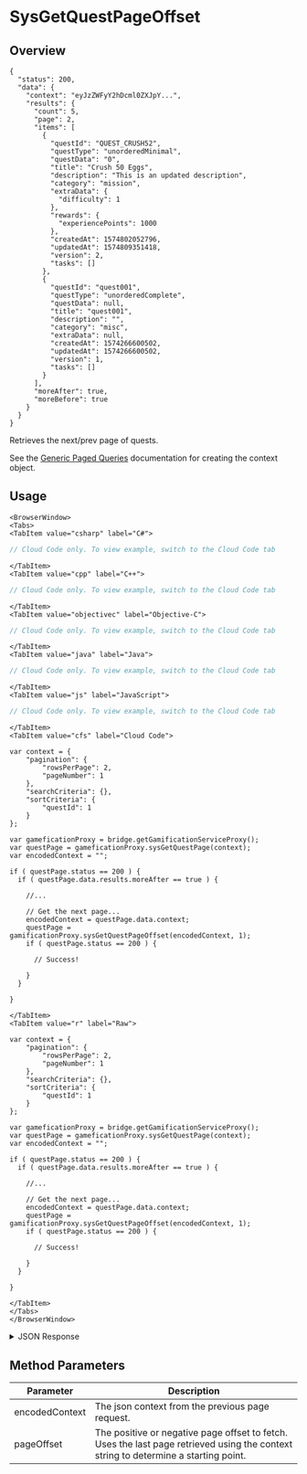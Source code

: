 # SysGetQuestPageOffset
## Overview
```json-doc
{
  "status": 200,
  "data": {
    "context": "eyJzZWFyY2hDcml0ZXJpY...",
    "results": {
      "count": 5,
      "page": 2,
      "items": [
        {
          "questId": "QUEST_CRUSH52",
          "questType": "unorderedMinimal",
          "questData": "0",
          "title": "Crush 50 Eggs",
          "description": "This is an updated description",
          "category": "mission",
          "extraData": {
            "difficulty": 1
          },
          "rewards": {
            "experiencePoints": 1000
          },
          "createdAt": 1574802052796,
          "updatedAt": 1574809351418,
          "version": 2,
          "tasks": []
        },
        {
          "questId": "quest001",
          "questType": "unorderedComplete",
          "questData": null,
          "title": "quest001",
          "description": "",
          "category": "misc",
          "extraData": null,
          "createdAt": 1574266600502,
          "updatedAt": 1574266600502,
          "version": 1,
          "tasks": []
        }
      ],
      "moreAfter": true,
      "moreBefore": true
    }
  }
}
```



Retrieves the next/prev page of quests. 

See the [Generic Paged Queries](/api/appendix/genericpagedqueries) documentation for creating the context object.

<PartialServop service_name="gamification" operation_name="SYS_GET_QUEST_PAGE_OFFSET" />

## Usage

```mdx-code-block
<BrowserWindow>
<Tabs>
<TabItem value="csharp" label="C#">
```

```csharp
// Cloud Code only. To view example, switch to the Cloud Code tab
```

```mdx-code-block
</TabItem>
<TabItem value="cpp" label="C++">
```

```cpp
// Cloud Code only. To view example, switch to the Cloud Code tab
```

```mdx-code-block
</TabItem>
<TabItem value="objectivec" label="Objective-C">
```

```objectivec
// Cloud Code only. To view example, switch to the Cloud Code tab
```

```mdx-code-block
</TabItem>
<TabItem value="java" label="Java">
```

```java
// Cloud Code only. To view example, switch to the Cloud Code tab
```

```mdx-code-block
</TabItem>
<TabItem value="js" label="JavaScript">
```

```javascript
// Cloud Code only. To view example, switch to the Cloud Code tab
```

```mdx-code-block
</TabItem>
<TabItem value="cfs" label="Cloud Code">
```

```cfscript
var context = {
    "pagination": {
        "rowsPerPage": 2,
        "pageNumber": 1
    },
    "searchCriteria": {},
    "sortCriteria": {
        "questId": 1
    }
};

var gameficationProxy = bridge.getGamificationServiceProxy();
var questPage = gameficationProxy.sysGetQuestPage(context);
var encodedContext = "";

if ( questPage.status == 200 ) {
  if ( questPage.data.results.moreAfter == true ) {

    //...

    // Get the next page...
    encodedContext = questPage.data.context;
    questPage = gamificationProxy.sysGetQuestPageOffset(encodedContext, 1);
    if ( questPage.status == 200 ) {

      // Success!
    
    }
  }

}
```

```mdx-code-block
</TabItem>
<TabItem value="r" label="Raw">
```

```cfscript
var context = {
    "pagination": {
        "rowsPerPage": 2,
        "pageNumber": 1
    },
    "searchCriteria": {},
    "sortCriteria": {
        "questId": 1
    }
};

var gameficationProxy = bridge.getGamificationServiceProxy();
var questPage = gameficationProxy.sysGetQuestPage(context);
var encodedContext = "";

if ( questPage.status == 200 ) {
  if ( questPage.data.results.moreAfter == true ) {

    //...

    // Get the next page...
    encodedContext = questPage.data.context;
    questPage = gamificationProxy.sysGetQuestPageOffset(encodedContext, 1);
    if ( questPage.status == 200 ) {

      // Success!
    
    }
  }

}
```

```mdx-code-block
</TabItem>
</Tabs>
</BrowserWindow>
```

<details>
<summary>JSON Response</summary>

```json
// Cloud Code only. To view example, switch to the Cloud Code tab
```
</details>

## Method Parameters
Parameter | Description
--------- | -----------
encodedContext | The json context from the previous page request.
pageOffset | The positive or negative page offset to fetch. Uses the last page retrieved using the context string to determine a starting point.


